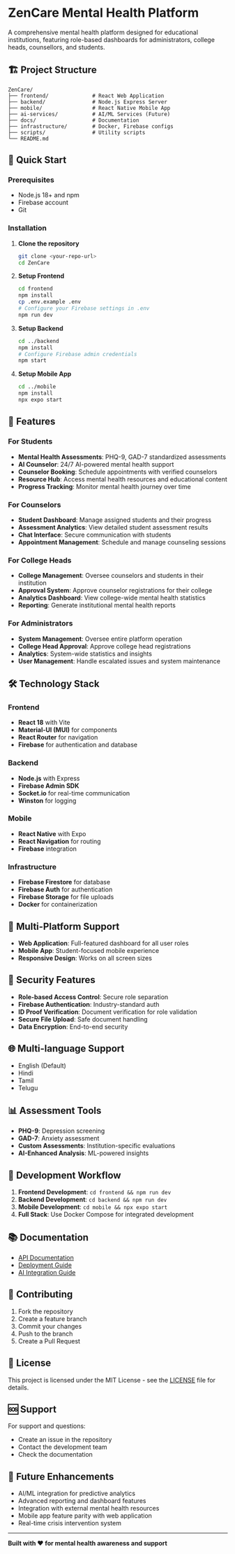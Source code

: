 # ZenCare Mental Health Platform

A comprehensive mental health platform designed for educational institutions, featuring role-based dashboards for administrators, college heads, counsellors, and students.

## 🏗️ Project Structure

```
ZenCare/
├── frontend/              # React Web Application
├── backend/               # Node.js Express Server
├── mobile/                # React Native Mobile App
├── ai-services/           # AI/ML Services (Future)
├── docs/                  # Documentation
├── infrastructure/        # Docker, Firebase configs
├── scripts/               # Utility scripts
└── README.md
```

## 🚀 Quick Start

### Prerequisites
- Node.js 18+ and npm
- Firebase account
- Git

### Installation

1. **Clone the repository**
   ```bash
   git clone <your-repo-url>
   cd ZenCare
   ```

2. **Setup Frontend**
   ```bash
   cd frontend
   npm install
   cp .env.example .env
   # Configure your Firebase settings in .env
   npm run dev
   ```

3. **Setup Backend**
   ```bash
   cd ../backend
   npm install
   # Configure Firebase admin credentials
   npm start
   ```

4. **Setup Mobile App**
   ```bash
   cd ../mobile
   npm install
   npx expo start
   ```

## 🎯 Features

### For Students
- **Mental Health Assessments**: PHQ-9, GAD-7 standardized assessments
- **AI Counselor**: 24/7 AI-powered mental health support
- **Counselor Booking**: Schedule appointments with verified counselors
- **Resource Hub**: Access mental health resources and educational content
- **Progress Tracking**: Monitor mental health journey over time

### For Counselors
- **Student Dashboard**: Manage assigned students and their progress
- **Assessment Analytics**: View detailed student assessment results
- **Chat Interface**: Secure communication with students
- **Appointment Management**: Schedule and manage counseling sessions

### For College Heads
- **College Management**: Oversee counselors and students in their institution
- **Approval System**: Approve counselor registrations for their college
- **Analytics Dashboard**: View college-wide mental health statistics
- **Reporting**: Generate institutional mental health reports

### For Administrators
- **System Management**: Oversee entire platform operation
- **College Head Approval**: Approve college head registrations
- **Analytics**: System-wide statistics and insights
- **User Management**: Handle escalated issues and system maintenance

## 🛠️ Technology Stack

### Frontend
- **React 18** with Vite
- **Material-UI (MUI)** for components
- **React Router** for navigation
- **Firebase** for authentication and database

### Backend
- **Node.js** with Express
- **Firebase Admin SDK**
- **Socket.io** for real-time communication
- **Winston** for logging

### Mobile
- **React Native** with Expo
- **React Navigation** for routing
- **Firebase** integration

### Infrastructure
- **Firebase Firestore** for database
- **Firebase Auth** for authentication
- **Firebase Storage** for file uploads
- **Docker** for containerization

## 📱 Multi-Platform Support

- **Web Application**: Full-featured dashboard for all user roles
- **Mobile App**: Student-focused mobile experience
- **Responsive Design**: Works on all screen sizes

## 🔐 Security Features

- **Role-based Access Control**: Secure role separation
- **Firebase Authentication**: Industry-standard auth
- **ID Proof Verification**: Document verification for role validation
- **Secure File Upload**: Safe document handling
- **Data Encryption**: End-to-end security

## 🌐 Multi-language Support

- English (Default)
- Hindi
- Tamil
- Telugu

## 📊 Assessment Tools

- **PHQ-9**: Depression screening
- **GAD-7**: Anxiety assessment
- **Custom Assessments**: Institution-specific evaluations
- **AI-Enhanced Analysis**: ML-powered insights

## 🔄 Development Workflow

1. **Frontend Development**: `cd frontend && npm run dev`
2. **Backend Development**: `cd backend && npm run dev`
3. **Mobile Development**: `cd mobile && npx expo start`
4. **Full Stack**: Use Docker Compose for integrated development

## 📚 Documentation

- [API Documentation](docs/API_DOCUMENTATION.md)
- [Deployment Guide](docs/DEPLOYMENT_GUIDE.md)
- [AI Integration Guide](docs/AI_INTEGRATION_GUIDE.md)

## 🤝 Contributing

1. Fork the repository
2. Create a feature branch
3. Commit your changes
4. Push to the branch
5. Create a Pull Request

## 📄 License

This project is licensed under the MIT License - see the [LICENSE](LICENSE) file for details.

## 🆘 Support

For support and questions:
- Create an issue in the repository
- Contact the development team
- Check the documentation

## 🔮 Future Enhancements

- AI/ML integration for predictive analytics
- Advanced reporting and dashboard features
- Integration with external mental health resources
- Mobile app feature parity with web application
- Real-time crisis intervention system

---

**Built with ❤️ for mental health awareness and support**